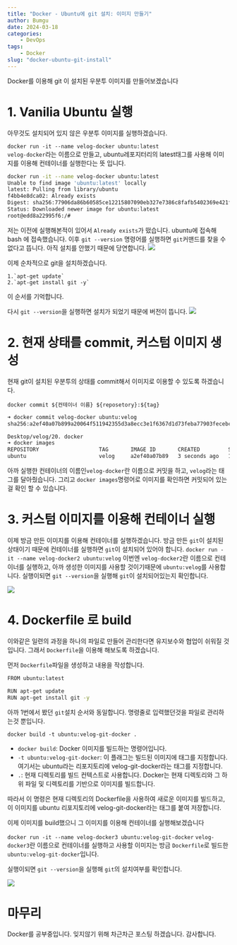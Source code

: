 ```yaml
---
title: "Docker - Ubuntu에 git 설치: 이미지 만들기"
author: Bumgu
date: 2024-03-18
categories: 
    - DevOps
tags: 
    - Docker
slug: "docker-ubuntu-git-install"
---
```

Docker를 이용해 git 이 설치된 우분투 이미지를 만들어보겠습니다


# 1. Vanilia Ubuntu 실행
아무것도 설치되어 있지 않은 우분투 이미지를 실행하겠습니다.

`docker run -it --name velog-docker ubuntu:latest`  
`velog-docker`라는 이름으로 만들고, ubuntu레포지터리의 latest태그를 사용해 이미지를 이용해 컨테이너를 실행한다는 뜻 입니다.
```sh
docker run -it --name velog-docker ubuntu:latest
Unable to find image 'ubuntu:latest' locally
latest: Pulling from library/ubuntu
f4bb4e8dca02: Already exists
Digest: sha256:77906da86b60585ce12215807090eb327e7386c8fafb5402369e421f44eff17e
Status: Downloaded newer image for ubuntu:latest
root@edd8a22995f6:/#
```
저는 이전에 실행해본적이 있어서 `Already exists`가 떴습니다.
ubuntu에 접속해 bash 에 접속했습니다.
이후 `git --version` 명령어를 실행하면 `git`커맨드를 찾을 수 없다고 뜹니다. 아직 설치를 안했기 때문에 당연합니다.
![](/images/post/7-docker-ubuntu-git/1.png)

이제 순차적으로 git을 설치하겠습니다.

    1.`apt-get update`
    2.`apt-get install git -y`  
이 순서를 기억합니다.

다시 `git --version`을 실행하면 설치가 되었기 때문에 버전이 뜹니다.
![](/images/post/7-docker-ubuntu-git/2.png)


# 2. 현재 상태를 commit, 커스텀 이미지 생성
현재 git이 설치된 우분투의 상태를 commit해서 이미지로 이용할 수 있도록 하겠습니다.

`docker commit ${컨테이너 이름} ${reposetory}:${tag}`

```sh
➜ docker commit velog-docker ubuntu:velog
sha256:a2ef40a07b899a20064f511942355d3a8ecc3e1f6367d1d73feba77903fecebc

Desktop/velog/20. docker
➜ docker images
REPOSITORY                   TAG       IMAGE ID       CREATED         SIZE
ubuntu                       velog     a2ef40a07b89   3 seconds ago   188MB
```
아까 실행한 컨테이너의 이름인`velog-docker`란 이름으로 커밋을 하고, `velog`라는 태그를 달아줬습니다. 그리고 `docker images`명령어로 이미지를 확인하면 커밋되어 있는걸 확인 할 수 있습니다.

# 3. 커스텀 이미지를 이용해 컨테이너 실행

이제 방금 만든 이미지를 이용해 컨테이너를 실행하겠습니다.
방금 만든 `git`이 설치된 상태이기 때문에 컨테이너를 실행하면 `git`이 설치되어 있어야 합니다.
`docker run -it --name velog-docker2 ubuntu:velog`
이번엔 `velog-docker2`란 이름으로 컨테이너를 실행하고, 아까 생성한 이미지를 사용할 것이기때문에 `ubuntu:velog`를 사용합니다.
실행이되면 `git --version`을 실행해 `git`이 설치되어있는지 확인합니다.


![](/images/post/7-docker-ubuntu-git/3.png)


# 4. Dockerfile 로 build
이와같은 일련의 과정을 하나의 파일로 만들어 관리한다면 유지보수와 협업이 쉬워질 것입니다.
그래서 `Dockerfile`을 이용해 해보도록 하겠습니다.

먼저 `Dockerfile`파일을 생성하고 내용을 작성합니다.

```sh
FROM ubuntu:latest

RUN apt-get update
RUN apt-get install git -y
```
아까 1번에서 봤던 `git`설치 순서와 동일합니다.
명령줄로 입력했던것을 파일로 관리하는것 뿐입니다.

`docker build -t ubuntu:velog-git-docker .`

- `docker build`: Docker 이미지를 빌드하는 명령어입니다.
- `-t ubuntu:velog-git-docker`: 이 플래그는 빌드된 이미지에 태그를 지정합니다. 여기서는 ubuntu라는 리포지토리에 velog-git-docker라는 태그를 지정합니다.
- `.`: 현재 디렉토리를 빌드 컨텍스트로 사용합니다. Docker는 현재 디렉토리와 그 하위 파일 및 디렉토리를 기반으로 이미지를 빌드합니다.

따라서 이 명령은 현재 디렉토리의 Dockerfile을 사용하여 새로운 이미지를 빌드하고, 이 이미지를 ubuntu 리포지토리에 velog-git-docker라는 태그를 붙여 저장합니다.

이제 이미지를 build했으니 그 이미지를 이용해 컨테이너를 실행해보겠습니다

`docker run -it --name velog-docker3 ubuntu:velog-git-docker`
`velog-docker3`란 이름으로 컨테이너를 실행하고 사용할 이미지는 방금 `Dockerfile`로 빌드한 `ubuntu:velog-git-docker`입니다.

실행이되면 `git --version`을 실행해 `git`의 설치여부를 확인합니다.

![](/images/post/7-docker-ubuntu-git/4.png)


# 마무리
Docker를 공부중입니다. 잊지않기 위해 차근차근 포스팅 하겠습니다. 감사합니다.

